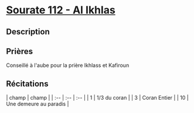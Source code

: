 # [Sourate 112 - Al Ikhlas](readme.md)

## Description

## Prières

Conseillé à l'aube pour la prière Ikhlass et Kafiroun
 
## Récitations

| champ | champ |
| :-- | :-- | :-- |
| 1 | 1/3 du coran |
| 3 | Coran Entier |
| 10 | Une demeure au paradis |